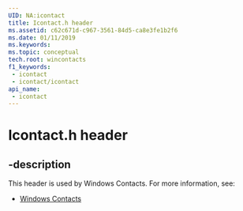 ```yaml
---
UID: NA:icontact
title: Icontact.h header
ms.assetid: c62c671d-c967-3561-84d5-ca8e3fe1b2f6
ms.date: 01/11/2019
ms.keywords: 
ms.topic: conceptual
tech.root: wincontacts
f1_keywords:
 - icontact
 - icontact/icontact
api_name:
 - icontact
---
```


# Icontact.h header


## -description

This header is used by Windows Contacts. For more information, see:

- [Windows Contacts](../_wincontacts/index.md)

